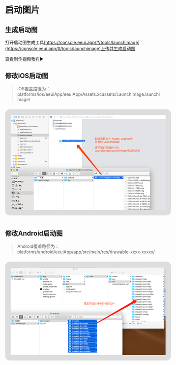 # 启动图片

## 生成启动图

打开启动图生成工具[https://console.eeui.app/#/tools/launchimage](https://console.eeui.app/#/tools/launchimage)上传并生成启动图

<a href="https://console.eeui.app/statics/video/demo.mp4" target="target">查看制作视频教程▶️</a>

## 修改iOS启动图

> iOS覆盖路径为：platforms/ios/eeuiApp/eeuiApp/Assets.xcassets/LaunchImage.launchimage/

<img style="border:18px solid #ddd;border-radius:15px;margin:10px auto;" src="./media/launchimage-ios.png"/>



## 修改Android启动图

> Android覆盖路径为：platforms/android/eeuiApp/app/src/main/res/drawable-xxxx-xxxxx/

<img style="border:18px solid #ddd;border-radius:15px;margin:10px auto;" src="./media/launchimage-android.png"/>

